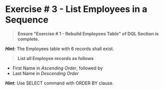 # Exercise # 3 - List Employees in a Sequence

> **Ensure "Exercise # 1 - Rebuild Employees Table" of DQL Section is complete.**

***Hint:*** The Employees table with 6 records shall exist.

> **List all Employee records as follows**

- First Name in *Ascending Order*, followed by
- Last Name in *Descending Order*
 
 ***Hint:*** Use SELECT command with ORDER BY clause. 